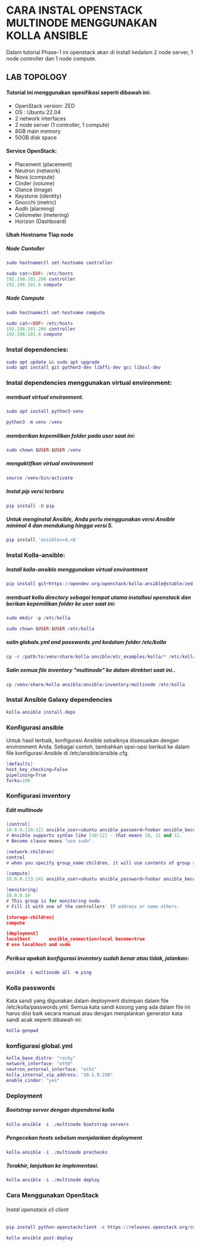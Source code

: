 # CARA INSTAL OPENSTACK MULTINODE MENGGUNAKAN KOLLA ANSIBLE
Dalam tutorial Phase-1 ini openstack akan di install kedalam 2 node server, 1 node controller dan 1 node compute. 

## LAB TOPOLOGY


#### Tutorial ini menggunakan spesifikasi seperti dibawah ini: 
- OpenStack version: ZED
- OS : Ubuntu 22.04
- 2 network interfaces
- 2 node server (1 controller, 1 compute)
- 8GB main memory
- 50GB disk space

#### Service OpenStack:
- Placement (placement)
- Neutron (network)
- Nova (compute)
- Cinder (volume)
- Glance (image)
- Keystone (identity)
- Gnocchi (metric)
- Aodh (alarming)
- Ceilometer (metering)
- Horizon (Dashboard)

#### Ubah Hostname Tiap node
##### Node Contoller
```lua
sudo hostnamectl set-hostname controller
```
```lua
sudo cat<<EOF> /etc/hosts
192.198.101.206 controller
192.198.101.6 compute
```
##### Node Compute
```lua
sudo hostnamectl set-hostname compute
```
```lua
sudo cat<<EOF> /etc/hosts
192.198.101.206 controller
192.198.101.6 compute
```
### Instal dependencies:
```lua
sudo apt update && sudo apt upgrade
sudo apt install git python3-dev libffi-dev gcc libssl-dev
```
### Instal dependencies menggunakan virtual environment:
##### membuat virtual environment.
```lua
sudo apt install python3-venv
```
```lua
python3 -m venv /venv
```
##### memberikan kepemilikan folder pada user saat ini:
```lua
sudo chown $USER:$USER /venv
```
##### mengaktifkan virtual environment
```lua
source /venv/bin/activate
```
##### Instal pip versi terbaru
```lua
pip install -U pip
```
##### Untuk menginstal Ansible, Anda perlu menggunakan versi Ansible minimal 4 dan mendukung hingga versi 5. 
```lua
pip install 'ansible>=4,<6'
```
### Instal Kolla-ansible:
##### Install kolla-ansible menggunakan virtual environtment
```lua
pip install git+https://opendev.org/openstack/kolla-ansible@stable/zed
```
##### membuat kolla directory sebagai tempat utama installasi openstack dan berikan kepemilikan folder ke user saat ini:
```lua
sudo mkdir -p /etc/kolla
```
```lua
sudo chown $USER:$USER /etc/kolla
```
##### salin globals.yml and passwords.yml kedalam folder /etc/kolla
```lua
cp -r /path/to/venv/share/kolla-ansible/etc_examples/kolla/* /etc/kolla
```
##### Salin semua file inventory "multinode" ke dalam direktori saat ini..
```lua
cp /venv/share/kolla-ansible/ansible/inventory/multinode /etc/kolla
```
### Instal Ansible Galaxy dependencies 
```lua
kolla-ansible install-deps
```
### Konfigurasi ansible
Untuk hasil terbaik, konfigurasi Ansible sebaiknya disesuaikan dengan environment Anda. Sebagai contoh, tambahkan opsi-opsi berikut ke dalam file konfigurasi Ansible di /etc/ansible/ansible.cfg.
```lua
[defaults]
host_key_checking=False
pipelining=True
forks=100
```
### Konfigurasi inventory
##### Edit multinode
```lua
[control]
10.0.0.[10:12] ansible_user=ubuntu ansible_password=foobar ansible_become=true
# Ansible supports syntax like [10:12] - that means 10, 11 and 12.
# Become clause means "use sudo".

[network:children]
control
# when you specify group_name:children, it will use contents of group specified.

[compute]
10.0.0.[13:14] ansible_user=ubuntu ansible_password=foobar ansible_become=true

[monitoring]
10.0.0.10
# This group is for monitoring node.
# Fill it with one of the controllers' IP address or some others.

[storage:children]
compute

[deployment]
localhost       ansible_connection=local become=true
# use localhost and sudo
```


##### Periksa apakah konfigurasi inventory sudah benar atau tidak, jalankan:
```lua
ansible -i multinode all -m ping
```
### Kolla passwords
Kata sandi yang digunakan dalam deployment disimpan dalam file /etc/kolla/passwords.yml. Semua kata sandi kosong yang ada dalam file ini harus diisi baik secara manual atau dengan menjalankan generator kata sandi acak seperti dibawah ini:
```lua
kolla-genpwd
```
### konfigurasi global.yml
```lua
kolla_base_distro: "rocky"
network_interface: "eth0"
neutron_external_interface: "eth1"
kolla_internal_vip_address: "10.1.0.250"
enable_cinder: "yes"
```
### Deployment 
##### Bootstrap server dengan dependensi kolla
```lua
kolla-ansible -i ./multinode bootstrap-servers
```
##### Pengecekan hosts sebelum menjalankan deployment
```lua
kolla-ansible -i ./multinode prechecks
```
##### Terakhir, lanjutkan ke implementasi.
```lua
kolla-ansible -i ./multinode deploy
```


### Cara Menggunakan OpenStack

###### Instal openstack cli client
```lua
pip install python-openstackclient -c https://releases.openstack.org/constraints/upper/zed
```
```lua
kolla-ansible post-deploy
```
